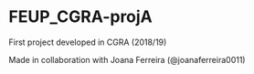 # FEUP_CGRA-projA
First project developed in CGRA (2018/19)

Made in collaboration with Joana Ferreira (@joanaferreira0011)
